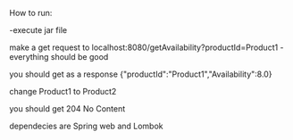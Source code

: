How to run:

-execute jar file

make a get request to localhost:8080/getAvailability?productId=Product1 -everything should be good

you should get as a response {"productId":"Product1","Availability":8.0}

change Product1 to Product2

you should get 204 No Content

dependecies are Spring web and Lombok
